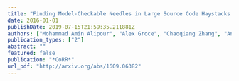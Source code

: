 ```yaml
---
title: "Finding Model-Checkable Needles in Large Source Code Haystacks: Modular Bug-Finding via Static Analysis and Dynamic Invariant Discovery"
date: 2016-01-01
publishDate: 2019-07-15T21:59:35.211881Z
authors: ["Mohammad Amin Alipour", "Alex Groce", "Chaoqiang Zhang", "Anahita Sanadaji", "Gokul Caushik"]
publication_types: ["2"]
abstract: ""
featured: false
publication: "*CoRR*"
url_pdf: "http://arxiv.org/abs/1609.06382"
---
```


